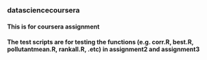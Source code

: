 ### datasciencecoursera
#### This is for coursera assignment
#### The test scripts are for testing the functions (e.g.  corr.R, best.R, pollutantmean.R, rankall.R, .etc) in assignment2 and assignment3
